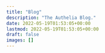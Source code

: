 ```yaml
---
title: "Blog"
description: "The Authelia Blog."
date: 2022-05-19T01:53:05+00:00
lastmod: 2022-05-19T01:53:05+00:00
draft: false
images: []
---
```

